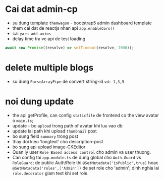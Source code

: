 # Cai dat admin-cp

- su dung template `themwagon` - bootstrap5 admin dashboard template
- them cai dat de reactjs nhan api `app.enableCors()`
- cai `yarn add axios`
- delay time tra ve api de test loading

```javascript
await new Promise((resolve) => setTimeout(resolve, 2000));
```

# delete multiple blogs

- su dung `ParseArrayPipe` de convert string-id `vd: 1,3,5`

# noi dung update

- the api getProfile, can config `staticfile` de frontend co the view avatar o `main.ts`;
- update - bo `upload` trong path of avatar khi luu vao db
- update lai path khi upload `thumbnail` post
- bo sung field `summary` trong post
- thay doi kieu 'longtext' cho description-post
- bo sung api upload image-CKEditor
- Quan ly user `Role Based access control` cho admin va user thuong.
- Can config tai `app.module.ts` de dung global cho `Auth.Guard` vs `RoleGuard`; de public Auth/Role thi `@SetMetadata('isPublic',true)` hoac `@SetMetadata('roles',['Admin'])` de set role cho 'admin'; dinh nghia lai `role.decorator` giam text khi set role.
